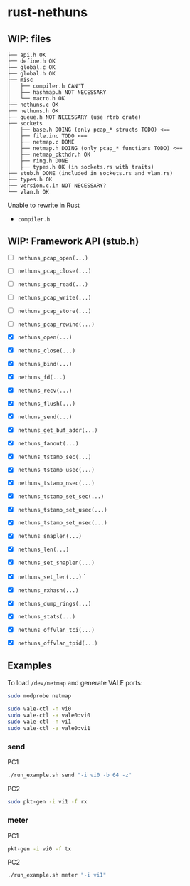 # rust-nethuns

## WIP: files
```
├── api.h OK
├── define.h OK
├── global.c OK
├── global.h OK
├── misc
│   ├── compiler.h CAN'T
│   ├── hashmap.h NOT NECESSARY
│   └── macro.h OK
├── nethuns.c OK
├── nethuns.h OK
├── queue.h NOT NECESSARY (use rtrb crate)
├── sockets
│   ├── base.h DOING (only pcap_* structs TODO) <==
│   ├── file.inc TODO <==
│   ├── netmap.c DONE
│   ├── netmap.h DOING (only pcap_* functions TODO) <==
│   ├── netmap_pkthdr.h OK
│   ├── ring.h DONE
│   ├── types.h OK (in sockets.rs with traits)
├── stub.h DONE (included in sockets.rs and vlan.rs)
├── types.h OK
├── version.c.in NOT NECESSARY?
└── vlan.h OK
```

Unable to rewrite in Rust
- `compiler.h`



## WIP: Framework API (stub.h)

- [ ] `nethuns_pcap_open(...)`
- [ ] `nethuns_pcap_close(...)`
- [ ] `nethuns_pcap_read(...)`
- [ ] `nethuns_pcap_write(...)`
- [ ] `nethuns_pcap_store(...)`
- [ ] `nethuns_pcap_rewind(...)`

- [X] `nethuns_open(...)`
- [X] `nethuns_close(...)`
- [X] `nethuns_bind(...)`
- [X] `nethuns_fd(...)`
- [X] `nethuns_recv(...)`
- [X] `nethuns_flush(...)`
- [X] `nethuns_send(...)`
- [X] `nethuns_get_buf_addr(...)`
- [X] `nethuns_fanout(...)`

- [X] `nethuns_tstamp_sec(...)`
- [X] `nethuns_tstamp_usec(...)`
- [X] `nethuns_tstamp_nsec(...)`
- [X] `nethuns_tstamp_set_sec(...)`
- [X] `nethuns_tstamp_set_usec(...)`
- [X] `nethuns_tstamp_set_nsec(...)`

- [X] `nethuns_snaplen(...)`
- [X] `nethuns_len(...)`
- [X] `nethuns_set_snaplen(...)`
- [X] `nethuns_set_len(...)`
`
- [X] `nethuns_rxhash(...)`
- [X] `nethuns_dump_rings(...)`
- [X] `nethuns_stats(...)`

- [X] `nethuns_offvlan_tci(...)`
- [X] `nethuns_offvlan_tpid(...)`


## Examples

To load `/dev/netmap` and generate VALE ports:

```sh
sudo modprobe netmap

sudo vale-ctl -n vi0
sudo vale-ctl -a vale0:vi0
sudo vale-ctl -n vi1
sudo vale-ctl -a vale0:vi1
```


### send

PC1

```sh
./run_example.sh send "-i vi0 -b 64 -z"
```

PC2

```sh
sudo pkt-gen -i vi1 -f rx
```


### meter

PC1

```sh
pkt-gen -i vi0 -f tx
```

PC2

```sh
./run_example.sh meter "-i vi1"
```
